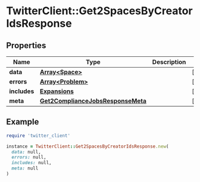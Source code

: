 # TwitterClient::Get2SpacesByCreatorIdsResponse

## Properties

| Name | Type | Description | Notes |
| ---- | ---- | ----------- | ----- |
| **data** | [**Array&lt;Space&gt;**](Space.md) |  | [optional] |
| **errors** | [**Array&lt;Problem&gt;**](Problem.md) |  | [optional] |
| **includes** | [**Expansions**](Expansions.md) |  | [optional] |
| **meta** | [**Get2ComplianceJobsResponseMeta**](Get2ComplianceJobsResponseMeta.md) |  | [optional] |

## Example

```ruby
require 'twitter_client'

instance = TwitterClient::Get2SpacesByCreatorIdsResponse.new(
  data: null,
  errors: null,
  includes: null,
  meta: null
)
```

